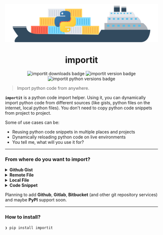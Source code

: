 <div align="center">

![banner](https://raw.githubusercontent.com/divykj/importit/master/banner.svg "importit banner")

# importit

![importit downloads badge](https://img.shields.io/pypi/dm/importit?color=84dbff&style=flat-square "importit downloads")
![importit version badge](https://img.shields.io/pypi/v/importit?label=version&color=ffd05b&style=flat-square "importit version")
![importit python versions badge](https://img.shields.io/pypi/pyversions/importit?color=e6e9ee&style=flat-square "importit python versions")

</div>

> Import python code from anywhere.

**`importit`** is a python code import helper. Using it, you can dynamically import python code from different sources (like gists, python files on the internet, local python files). You don't need to copy python code snippets from project to project.

Some of use cases can be:

- Reusing python code snippets in multiple places and projects
- Dynamically reloading python code on live environments
- You tell me, what will you use it for?

---

### From where do you want to import?

<details>
<summary><b>Github Gist</b></summary>

<br />

Find the gist id from the gist url: `https://gist.github.com/<username>/<gist id>`

Using [this gist](https://gist.github.com/divykj/51dcf067f4e445c3f837d26efd2c138e) as an exmaple:

```python
from importit import import_gist

imported_gist = import_gist("imported_gist", "51dcf067f4e445c3f837d26efd2c138e")

imported_gist.first_file.some_function()
imported_gist.second_file.some_other_function()
```

**Note:** The gist will be imported in the form of module, with each python file in the gist as a submodule.

</details>

<details>
<summary><b>Remote File</b></summary>

<br />

Use any valid python file url (for example, [`http://bit.ly/aPythonFile`](http://bit.ly/aPythonFile))

```python
from importit import import_remote_file

imported_file = import_remote_file("imported_file", "http://bit.ly/aPythonFile")

imported_file.some_function()
```

</details>

<details>
<summary><b>Local File</b></summary>

```python
from importit import import_remote_file

imported_file = import_remote_file("imported_file", "/home/divykj/aPythonFile.py")

imported_file.some_function()
```

</details>

<details>
<summary><b>Code Snippet</b></summary>

```python
from importit import import_code

python_code = """
def some_function():
    # do some crazy things
    pass
"""

imported_code = import_code("imported_code", python_code)
imported_code.some_function()
```

</details>

Planning to add **Github**, **Gitlab**, **Bitbucket** (and other git repository services) and maybe **PyPI** support soon.

---

### How to install?

```shell
❯ pip install importit
```
